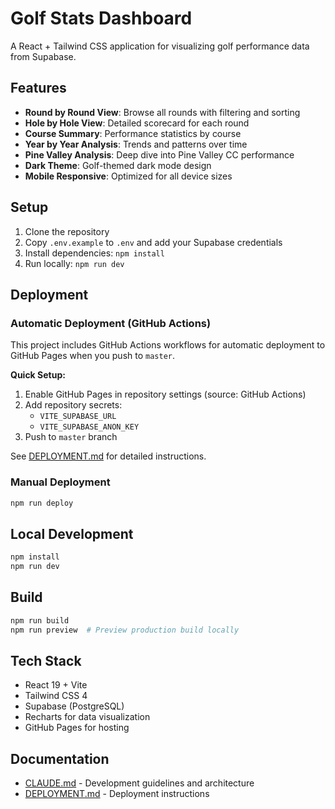 # Golf Stats Dashboard

A React + Tailwind CSS application for visualizing golf performance data from Supabase.

## Features

- **Round by Round View**: Browse all rounds with filtering and sorting
- **Hole by Hole View**: Detailed scorecard for each round
- **Course Summary**: Performance statistics by course
- **Year by Year Analysis**: Trends and patterns over time
- **Pine Valley Analysis**: Deep dive into Pine Valley CC performance
- **Dark Theme**: Golf-themed dark mode design
- **Mobile Responsive**: Optimized for all device sizes

## Setup

1. Clone the repository
2. Copy `.env.example` to `.env` and add your Supabase credentials
3. Install dependencies: `npm install`
4. Run locally: `npm run dev`

## Deployment

### Automatic Deployment (GitHub Actions)

This project includes GitHub Actions workflows for automatic deployment to GitHub Pages when you push to `master`.

**Quick Setup:**
1. Enable GitHub Pages in repository settings (source: GitHub Actions)
2. Add repository secrets:
   - `VITE_SUPABASE_URL`
   - `VITE_SUPABASE_ANON_KEY`
3. Push to `master` branch

See [DEPLOYMENT.md](./DEPLOYMENT.md) for detailed instructions.

### Manual Deployment

```bash
npm run deploy
```

## Local Development

```bash
npm install
npm run dev
```

## Build

```bash
npm run build
npm run preview  # Preview production build locally
```

## Tech Stack

- React 19 + Vite
- Tailwind CSS 4
- Supabase (PostgreSQL)
- Recharts for data visualization
- GitHub Pages for hosting

## Documentation

- [CLAUDE.md](./CLAUDE.md) - Development guidelines and architecture
- [DEPLOYMENT.md](./DEPLOYMENT.md) - Deployment instructions
